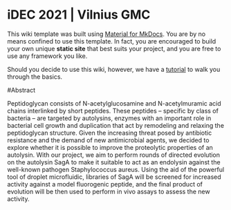# iDEC 2021 | Vilnius GMC

This wiki template was built using [Material for MkDocs](https://squidfunk.github.io/mkdocs-material/). You are by no means confined to use this template. In fact, you are encouraged to build your own unique **static site** that best suits your project, and you are free to use any framework you like.

Should you decide to use this wiki, however, we have a [tutorial](https://wiki.idec.io/team_wiki/mkdocs.html) to walk you through the basics.

#Abstract

Peptidoglycan consists of N-acetylglucosamine and N-acetylmuramic acid chains interlinked by short peptides. These peptides – specific by class of bacteria – are targeted by autolysins, enzymes with an important role in bacterial cell growth and duplication that act by remodeling and relaxing the peptidoglycan structure. Given the increasing threat posed by antibiotic resistance and the demand of new antimicrobial agents, we decided to explore whether it is possible to improve the proteolytic properties of an autolysin.
With our project, we aim to perform rounds of directed evolution on the autolysin SagA to make it suitable to act as an endolysin against the well-known pathogen Staphylococcus aureus. Using the aid of the powerful tool of droplet microfluidic, libraries of SagA will be screened for increased activity against a model fluorogenic peptide, and the final product of evolution will be then used to perform in vivo assays to assess the new activity.
